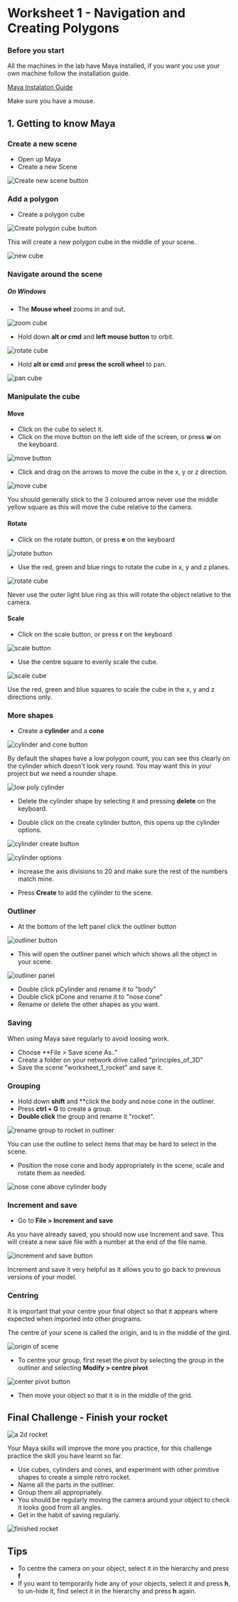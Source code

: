 # Worksheet 1 - Navigation and Creating Polygons

### Before you start

All the machines in the lab have Maya installed, if you want you use your own machine follow the installation guide.

[Maya Instalaton Guide](https://www.uwe.ac.uk/study/it-services/software/specialist-software#autodesk_maya)

Make sure you have a mouse.

## 1. Getting to know Maya

### Create a new scene

- Open up Maya
- Create a new Scene

![Create new scene button](images/worksheet_1/new_scene.jpg)

### Add a polygon

- Create a polygon cube

![Create polygon cube button](images/worksheet_1/create_cube.jpg)

This will create a new polygon cube in the middle of your scene.

![new cube](images/worksheet_1/new_cube.PNG)
 
### Navigate around the scene
 
##### On Windows 
 
 - The **Mouse wheel** zooms in and out.
 
![zoom cube](images/worksheet_1/manipulate_cube_zoom.gif)
 
 - Hold down **alt or cmd** and **left mouse button** to orbit.
 
![rotate cube](images/worksheet_1/manipulate_cube_rotate.gif)
 	
 - Hold **alt or cmd** and **press the scroll wheel** to pan.

![pan cube](images/worksheet_1/manipulate_cube_pan.gif)
 

### Manipulate the cube

#### Move
- Click on the cube to select it.
- Click on the move button on the left side of the screen, or press **w** on the keyboard.

![move button](images/worksheet_1/move.jpg)
	
- Click and drag on the arrows to move the cube in the x, y or z direction. 

![move cube](images/worksheet_1/manipulate_cube_move.gif)

You should generally stick to the 3 coloured arrow never use the middle yellow square as this will move the cube relative to the camera.

#### Rotate
- Click on the rotate button, or press **e** on the keyboard 

![rotate button](images/worksheet_1/rotate.jpg)
	
- Use the red, green and blue rings to rotate the cube in x, y and z planes.

![rotate cube](images/worksheet_1/manipulate_cube_spin.gif)

Never use the outer light blue ring as this will rotate the object relative to the camera.

#### Scale
- Click on the scale button, or press **r** on the keyboard

![scale button](images/worksheet_1/scale.jpg)
	
- Use the centre square to evenly scale the cube.

![scale cube](images/worksheet_1/manipulate_cube_scale.gif)
	
Use the red, green and blue squares to scale the cube in the x, y and z directions only.

### More shapes

- Create a **cylinder** and a **cone**

![cylinder and cone button](images/worksheet_1/cylinder_and_cone.jpg)

By default the shapes have a low polygon count, you can see this clearly on the cylinder which doesn't look very round. You may want this in your project but we need a rounder shape.

![low poly cylinder](images/worksheet_1/low_poly_cylinder.jpg)
	
- Delete the cylinder shape by selecting it and pressing **delete** on the keyboard.
	
- Double click on the create cylinder button, this opens up the cylinder options.

![cylinder create button](images/worksheet_1/create_cylinder.jpg)

![cylinder options](images/worksheet_1/create_cylinder_2.jpg)
	
- Increase the axis divisions to 20 and make sure the rest of the numbers match mine.

- Press **Create** to add the cylinder to the scene.


### Outliner
- At the bottom of the left panel click the outliner button

![outliner button](images/worksheet_1/outliner.jpg)

- This will open the outliner panel which which shows all the object in your scene.

![outliner panel](images/worksheet_1/outliner.PNG)

- Double click pCylinder and rename it to "body"
- Double click pCone and rename it to "nose cone"
- Rename or delete the other shapes as you want.

### Saving
When using Maya save regularly to avoid loosing work.
- Choose **File > Save scene As.." 
- Create a folder on your network drive called "principles_of_3D"  
- Save the scene "worksheet_1_rocket" and save it.

### Grouping
- Hold down **shift** and **click the body and nose cone in the outliner.
- Press **ctrl + G** to create a group.
- **Double click** the group and rename it "rocket".

![rename group to rocket in outliner](images/worksheet_1/rocket_outliner.PNG)

You can use the outline to select items that may be hard to select in the scene.
- Position the nose cone and body appropriately in the scene, scale and rotate them as needed.

![nose cone above cylinder body](images/worksheet_1/basic_rocket.PNG)

### Increment and save
- Go to **File > Increment and save**

As you have already saved, you should now use Increment and save. This will create a new save file with a number at the end of the file name.

![increment and save button](images/worksheet_1/increment_and_save.PNG)

Increment and save it very helpful as it allows you to go back to previous versions of your model.


### Centring
It is important that your centre your final object so that it appears where expected when imported into other programs.

The centre of your scene is called the origin, and is in the middle of the gird.

![origin of scene](images/worksheet_1/origin.jpg)

- To centre your group, first reset the pivot by selecting the group in the outliner and selecting **Modify > centre pivot**

![center pivot button](images/worksheet_1/center_pivot.jpg)
	
- Then move your object so that it is in the middle of the grid.

## **Final Challenge** - Finish your rocket

![a 2d rocket](images/worksheet_1/rocket.png)

Your Maya skills will improve the more you practice, for this challenge practice the skill you have learnt so far.
- Use cubes, cylinders and cones, and experiment with other primitive shapes to create a simple retro rocket.
- Name all the parts in the outliner.
- Group them all appropriately.
- You should be regularly moving the camera around your object to check it looks good from all angles.
- Get in the habit of saving regularly.

![finished rocket](images/worksheet_1/finished_rocket.PNG)

## Tips

- To centre the camera on your object, select it in the hierarchy and press **f** 
- If you want to temporarily hide any of your objects, select it and press **h**, to un-hide it, find select it in the hierarchy and press **h** again.







